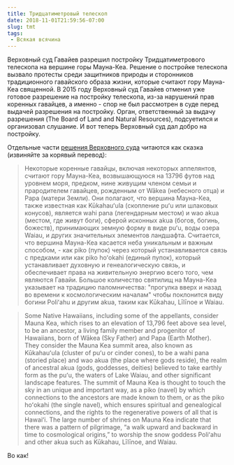 ```yaml
---
title: Тридцатиметровый телескоп
date: 2018-11-01T21:59:56-07:00
slug: tmt
tags:
 - Всякая всячина
---
```


Верховный суд Гавайев разрешил постройку Тридцатиметрового телескопа на вершине
горы Мауна-Кеа. Решение о постройке телескопа вызвало протесты среди защитников
природы и сторонников традиционного гавайского образа жизни, которые считают
гору Мауна-Кеа священной. В 2015 году Верховный суд Гавайев отменил уже готовое
разрешение на постройку телескопа, из-за нарушений прав коренных гавайцев, а
именно - спор не был рассмотрен в суде перед выдачей разрешения на постройку.
Орган, ответственный за выдачу разрешения (The Board of Land and Natural
Resources), подсуетился и организовал слушание. И вот теперь Верховный суд дал
добро на постройку.

Отдельные части [решения Верховного суда][1] читаются как сказка (извиняйте за
корявый перевод):

> Некоторые коренные гавайцы, включая некоторых аппелянтов, считают гору
> Мауна-Кеа, возвышающуюся на 13796 футов над уровнем моря, предком, нине
> живущим членом семьи и прародителем гавайцев, рожденным от Wākea (небесного
> отца) и Papa (матери Земли). Они полагают, что вершина Мауна-Кеа, также
> известная как Kūkahauʻula (скопление puʻu или шлаковых конусов), является wahi
> pana (легендарным местом) и wao akua (местом, где живут боги), сферой исконных
> akua (богов, богинь, божеств), принимающих земную форму в виде puʻu, воды
> озера Waiau, и других значительных элементов ландшафта. Считается, что вершина
> Мауна-Кеа касается неба уникальным и важным способом, - как piko (пупок) через
> который устанавливается связь с предками или как piko hoʻokahi (единый пупок),
> который устанавливает духовную и генеалогическую связь, и обеспечивает права
> на живительную энергию всего того, чем являются Гавайи. Большое количество
> святилищ на Мауна-Кеа указывает на традицию паломничества: "прогулка вверх и
> назад во времени к космологическим началам" чтобы поклонится виду богини
> Poliʻahu и другим akua, таким как Kūkahau, Līlīnoe и Waiau.

> Some Native Hawaiians, including some of the appellants,
> consider Mauna Kea, which rises to an elevation of 13,796 feet
> above sea level, to be an ancestor, a living family member and
> progenitor of Hawaiians, born of Wākea (Sky Father) and Papa
> (Earth Mother). They consider the Mauna Kea summit area, also
> known as Kūkahauʻula (cluster of puʻu or cinder cones), to be a
> wahi pana (storied place) and wao akua (the place where gods
> reside), the realm of ancestral akua (gods, goddesses, deities)
> believed to take earthly form as the puʻu, the waters of Lake
> Waiau, and other significant landscape features. The summit of
> Mauna Kea is thought to touch the sky in an unique and important
> way, as a piko (navel) by which connections to the ancestors are
> made known to them, or as the piko hoʻokahi (the single navel),
> which ensures spiritual and genealogical connections, and the
> rights to the regenerative powers of all that is Hawaiʻi. The
> large number of shrines on Mauna Kea indicate that there was a
> pattern of pilgrimage, “a walk upward and backward in time to
> cosmological origins,” to worship the snow goddess Poliʻahu and
> other akua such as Kūkahau, Līlīnoe, and Waiau.

Во как!

<!--more-->

[1]: http://www.courts.state.hi.us/wp-content/uploads/2018/10/SCOT-17-0000777.pdf
